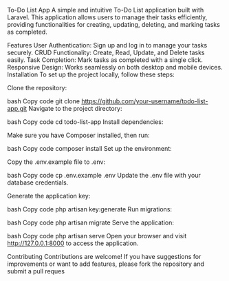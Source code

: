 To-Do List App
A simple and intuitive To-Do List application built with Laravel. This application allows users to manage their tasks efficiently, providing functionalities for creating, updating, deleting, and marking tasks as completed.

Features
User Authentication: Sign up and log in to manage your tasks securely.
CRUD Functionality: Create, Read, Update, and Delete tasks easily.
Task Completion: Mark tasks as completed with a single click.
Responsive Design: Works seamlessly on both desktop and mobile devices.
Installation
To set up the project locally, follow these steps:

Clone the repository:

bash
Copy code
git clone https://github.com/your-username/todo-list-app.git
Navigate to the project directory:

bash
Copy code
cd todo-list-app
Install dependencies:

Make sure you have Composer installed, then run:

bash
Copy code
composer install
Set up the environment:

Copy the .env.example file to .env:

bash
Copy code
cp .env.example .env
Update the .env file with your database credentials.

Generate the application key:

bash
Copy code
php artisan key:generate
Run migrations:

bash
Copy code
php artisan migrate
Serve the application:

bash
Copy code
php artisan serve
Open your browser and visit http://127.0.0.1:8000 to access the application.

Contributing
Contributions are welcome! If you have suggestions for improvements or want to add features, please fork the repository and submit a pull reques

